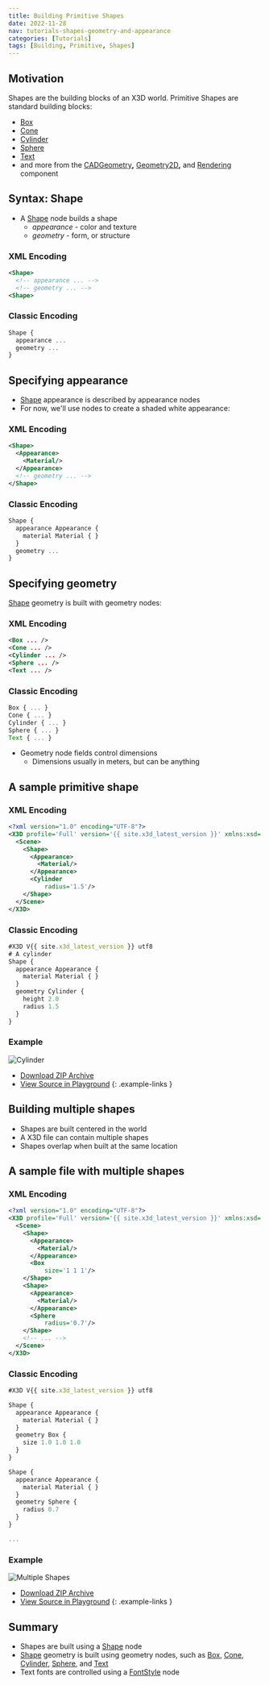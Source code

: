 ```yaml
---
title: Building Primitive Shapes
date: 2022-11-28
nav: tutorials-shapes-geometry-and-appearance
categories: [Tutorials]
tags: [Building, Primitive, Shapes]
---
```

## Motivation

Shapes are the building blocks of an X3D world. Primitive Shapes are standard building blocks:

- [Box](/x_ite/components/geometry3d/box)
- [Cone](/x_ite/components/geometry3d/cone)
- [Cylinder](/x_ite/components/geometry3d/cylinder)
- [Sphere](/x_ite/components/geometry3d/sphere)
- [Text](/x_ite/components/text/text)
- and more from the [CADGeometry](/x_ite/components//cadgeometry)**,** [Geometry2D](/x_ite/components//geometry2d)**,** and [Rendering](/x_ite/components//rendering) component

## Syntax: Shape

- A [Shape](/x_ite/components/shape/shape) node builds a shape
  - *appearance* - color and texture
  - *geometry* - form, or structure

### XML Encoding

```xml
<Shape>
  <!-- appearance ... -->
  <!-- geometry ... -->
<Shape>
```

### Classic Encoding

```js
Shape {
  appearance ...
  geometry ...
}
```

## Specifying appearance

- [Shape](/x_ite/components/shape/shape) appearance is described by appearance nodes
- For now, we'll use nodes to create a shaded white appearance:

### XML Encoding

```xml
<Shape>
  <Appearance>
    <Material/>
  </Appearance>
  <!-- geometry ... -->
</Shape>
```

### Classic Encoding

```js
Shape {
  appearance Appearance {
    material Material { }
  }
  geometry ...
}
```

## Specifying geometry

[Shape](/x_ite/components/shape/shape) geometry is built with geometry nodes:

### XML Encoding

```xml
<Box ... />
<Cone ... />
<Cylinder ... />
<Sphere ... />
<Text ... />
```

### Classic Encoding

```js
Box { ... }
Cone { ... }
Cylinder { ... }
Sphere { ... }
Text { ... }
```

- Geometry node fields control dimensions
  - Dimensions usually in meters, but can be anything

## A sample primitive shape

### XML Encoding

```xml
<?xml version="1.0" encoding="UTF-8"?>
<X3D profile='Full' version='{{ site.x3d_latest_version }}' xmlns:xsd='http://www.w3.org/2001/XMLSchema-instance' xsd:noNamespaceSchemaLocation='http://www.web3d.org/specifications/x3d-{{ site.x3d_latest_version }}.xsd'>
  <Scene>
    <Shape>
      <Appearance>
        <Material/>
      </Appearance>
      <Cylinder
          radius='1.5'/>
    </Shape>
  </Scene>
</X3D>
```

### Classic Encoding

```js
#X3D V{{ site.x3d_latest_version }} utf8
# A cylinder
Shape {
  appearance Appearance {
    material Material { }
  }
  geometry Cylinder {
    height 2.0
    radius 1.5
  }
}
```

### Example

<x3d-canvas src="https://create3000.github.io/media/tutorials/scenes/cylinder1/cylinder1.x3dv" update="auto">
  <img src="https://create3000.github.io/media/tutorials/scenes/cylinder1/screenshot.png" alt="Cylinder"/>
</x3d-canvas>

- [Download ZIP Archive](https://create3000.github.io/media/tutorials/scenes/cylinder1/cylinder1.zip)
- [View Source in Playground](/x_ite/playground/?url=https://create3000.github.io/media/tutorials/scenes/cylinder1/cylinder1.x3dv)
{: .example-links }

## Building multiple shapes

- Shapes are built centered in the world
- A X3D file can contain multiple shapes
- Shapes overlap when built at the same location

## A sample file with multiple shapes

### XML Encoding

```xml
<?xml version="1.0" encoding="UTF-8"?>
<X3D profile='Full' version='{{ site.x3d_latest_version }}' xmlns:xsd='http://www.w3.org/2001/XMLSchema-instance' xsd:noNamespaceSchemaLocation='http://www.web3d.org/specifications/x3d-{{ site.x3d_latest_version }}.xsd'>
  <Scene>
    <Shape>
      <Appearance>
        <Material/>
      </Appearance>
      <Box
          size='1 1 1'/>
    </Shape>
    <Shape>
      <Appearance>
        <Material/>
      </Appearance>
      <Sphere
          radius='0.7'/>
    </Shape>
    <!-- ... -->
  </Scene>
</X3D>
```

### Classic Encoding

```js
#X3D V{{ site.x3d_latest_version }} utf8

Shape {
  appearance Appearance {
    material Material { }
  }
  geometry Box {
    size 1.0 1.0 1.0
  }
}

Shape {
  appearance Appearance {
    material Material { }
  }
  geometry Sphere {
    radius 0.7
  }
}

...
```

### Example

<x3d-canvas src="https://create3000.github.io/media/tutorials/scenes/multiple-shapes/multiple-shapes.x3dv" update="auto">
  <img src="https://create3000.github.io/media/tutorials/scenes/multiple-shapes/screenshot.png" alt="Multiple Shapes"/>
</x3d-canvas>

- [Download ZIP Archive](https://create3000.github.io/media/tutorials/scenes/multiple-shapes/multiple-shapes.zip)
- [View Source in Playground](/x_ite/playground/?url=https://create3000.github.io/media/tutorials/scenes/multiple-shapes/multiple-shapes.x3dv)
{: .example-links }

## Summary

- Shapes are built using a [Shape](/x_ite/components/shape/shape) node
- [Shape](/x_ite/components/shape/shape) geometry is built using geometry nodes, such as [Box](/x_ite/components/geometry3d/box), [Cone](/x_ite/components/geometry3d/cone), [Cylinder](/x_ite/components/geometry3d/cylinder), [Sphere](/x_ite/components/geometry3d/sphere), and [Text](/x_ite/components/text/text)
- Text fonts are controlled using a [FontStyle](/x_ite/components/text/fontstyle) node
